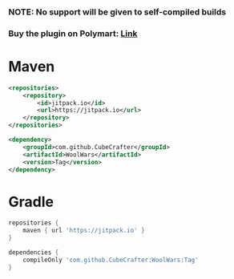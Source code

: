 ### NOTE: No support will be given to self-compiled builds
### Buy the plugin on Polymart: [Link](https://polymart.org/r/2551)

# Maven
```xml
<repositories>
    <repository>
        <id>jitpack.io</id>
        <url>https://jitpack.io</url>
    </repository>
</repositories>
```
```xml
<dependency>
    <groupId>com.github.CubeCrafter</groupId>
    <artifactId>WoolWars</artifactId>
    <version>Tag</version>
</dependency>
```
# Gradle
```groovy
repositories {
    maven { url 'https://jitpack.io' }
}
```
```groovy
dependencies {
    compileOnly 'com.github.CubeCrafter:WoolWars:Tag'
}
```
